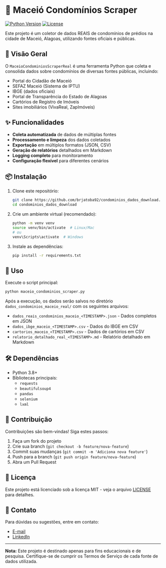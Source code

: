 # 🏢 Maceió Condomínios Scraper

[![Python Version](https://img.shields.io/badge/python-3.8%2B-blue)](https://www.python.org/downloads/)
[![License](https://img.shields.io/badge/license-MIT-green)](LICENSE)

Este projeto é um coletor de dados REAIS de condomínios de prédios na cidade de Maceió, Alagoas, utilizando fontes oficiais e públicas.

## 📌 Visão Geral

O `MaceioCondominiosScraperReal` é uma ferramenta Python que coleta e consolida dados sobre condomínios de diversas fontes públicas, incluindo:

- Portal do Cidadão de Maceió
- SEFAZ Maceió (Sistema de IPTU)
- IBGE (dados oficiais)
- Portal de Transparência do Estado de Alagoas
- Cartórios de Registro de Imóveis
- Sites imobiliários (VivaReal, ZapImóveis)

## ✨ Funcionalidades

- **Coleta automatizada** de dados de múltiplas fontes
- **Processamento e limpeza** dos dados coletados
- **Exportação** em múltiplos formatos (JSON, CSV)
- **Geração de relatórios** detalhados em Markdown
- **Logging completo** para monitoramento
- **Configuração flexível** para diferentes cenários

## 📦 Instalação

1. Clone este repositório:
   ```bash
   git clone https://github.com/brjatoba92/condominios_dados_download.git
   cd condominios_dados_download
   ```

2. Crie um ambiente virtual (recomendado):
   ```bash
   python -m venv venv
   source venv/bin/activate  # Linux/Mac
   # ou
   venv\Scripts\activate  # Windows
   ```

3. Instale as dependências:
   ```bash
   pip install -r requirements.txt
   ```

## 🚀 Uso

Execute o script principal:
```bash
python maceio_condominios_scraper.py
```

Após a execução, os dados serão salvos no diretório `dados_condominios_maceio_real/` com os seguintes arquivos:
- `dados_reais_condominios_maceio_<TIMESTAMP>.json` - Dados completos em JSON
- `dados_ibge_maceio_<TIMESTAMP>.csv` - Dados do IBGE em CSV
- `cartorios_maceio_<TIMESTAMP>.csv` - Dados de cartórios em CSV
- `relatorio_detalhado_real_<TIMESTAMP>.md` - Relatório detalhado em Markdown

## 🛠️ Dependências

- Python 3.8+
- Bibliotecas principais:
  - `requests`
  - `beautifulsoup4`
  - `pandas`
  - `selenium`
  - `lxml`

## 🤝 Contribuição

Contribuições são bem-vindas! Siga estes passos:

1. Faça um fork do projeto
2. Crie sua branch (`git checkout -b feature/nova-feature`)
3. Commit suas mudanças (`git commit -m 'Adiciona nova feature'`)
4. Push para a branch (`git push origin feature/nova-feature`)
5. Abra um Pull Request

## 📄 Licença

Este projeto está licenciado sob a licença MIT - veja o arquivo [LICENSE](LICENSE) para detalhes.

## 📧 Contato

Para dúvidas ou sugestões, entre em contato:

- [E-mail](mailto:brunojatobadev@gmail.com)
- [LinkedIn](https://www.linkedin.com/in/brunojatoba/)

---

**Nota:** Este projeto é destinado apenas para fins educacionais e de pesquisa. Certifique-se de cumprir os Termos de Serviço de cada fonte de dados utilizada.